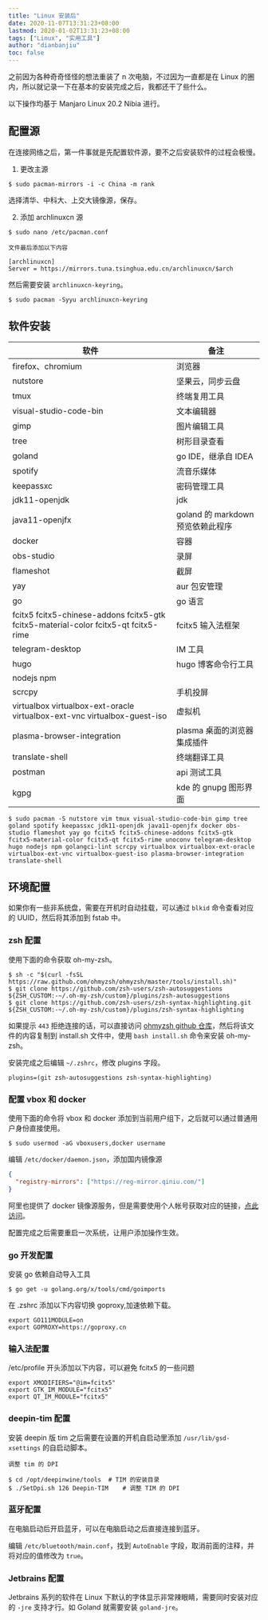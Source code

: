 ```yaml
---
title: "Linux 安装后"
date: 2020-11-07T13:31:23+08:00
lastmod: 2020-01-02T13:31:23+08:00
tags: ["Linux", "实用工具"]
author: "dianbanjiu"
toc: false
---
```


之前因为各种奇奇怪怪的想法重装了 n 次电脑，不过因为一直都是在 Linux 的圈内，所以就记录一下在基本的安装完成之后，我都还干了些什么。

以下操作均基于 Manjaro Linux 20.2 Nibia 进行。

## 配置源

在连接网络之后，第一件事就是先配置软件源，要不之后安装软件的过程会极慢。

1. 更改主源

```shell
$ sudo pacman-mirrors -i -c China -m rank
```

选择清华、中科大、上交大镜像源，保存。

2. 添加 archlinuxcn 源

```shell
$ sudo nano /etc/pacman.conf

文件最后添加以下内容

[archlinuxcn]
Server = https://mirrors.tuna.tsinghua.edu.cn/archlinuxcn/$arch
```

然后需要安装 `archlinuxcn-keyring`。

```shell
$ sudo pacman -Syyu archlinuxcn-keyring
```

## 软件安装

| 软件                                                                                | 备注                              |
| ----------------------------------------------------------------------------------- | --------------------------------- |
| firefox、chromium                                                                   | 浏览器                            |
| nutstore                                                                            | 坚果云，同步云盘                  |
| tmux                                                                                | 终端复用工具                      |
| visual-studio-code-bin                                                              | 文本编辑器                        |
| gimp                                                                                | 图片编辑工具                      |
| tree                                                                                | 树形目录查看                      |
| goland                                                                              | go IDE，继承自 IDEA               |
| spotify                                                                             | 流音乐媒体                        |
| keepassxc                                                                           | 密码管理工具                      |
| jdk11-openjdk                                                                       | jdk                               |
| java11-openjfx                                                                      | goland 的 markdown 预览依赖此程序 |
| docker                                                                              | 容器                              |
| obs-studio                                                                          | 录屏                              |
| flameshot                                                                           | 截屏                              |
| yay                                                                                 | aur 包安管理                      |
| go                                                                                  | go 语言                           |
| fcitx5 fcitx5-chinese-addons fcitx5-gtk fcitx5-material-color fcitx5-qt fcitx5-rime | fcitx5 输入法框架                 |
| telegram-desktop                                                                    | IM 工具                           |
| hugo                                                                                | hugo 博客命令行工具               |
| nodejs npm                                                                          |
| scrcpy                                                                              | 手机投屏                          |
| virtualbox virtualbox-ext-oracle virtualbox-ext-vnc virtualbox-guest-iso            | 虚拟机                            |
| plasma-browser-integration                                                          | plasma 桌面的浏览器集成插件       |
| translate-shell                                                                     | 终端翻译工具                      |
| postman                                                                             | api 测试工具                      |
| kgpg                                                                                | kde 的 gnupg 图形界面             |

```shell
$ sudo pacman -S nutstore vim tmux visual-studio-code-bin gimp tree goland spotify keepassxc jdk11-openjdk java11-openjfx docker obs-studio flameshot yay go fcitx5 fcitx5-chinese-addons fcitx5-gtk fcitx5-material-color fcitx5-qt fcitx5-rime unoconv telegram-desktop hugo nodejs npm golangci-lint scrcpy virtualbox virtualbox-ext-oracle virtualbox-ext-vnc virtualbox-guest-iso plasma-browser-integration translate-shell
```

## 环境配置

如果你有一些非系统盘，需要在开机时自动挂载，可以通过 `blkid` 命令查看对应的 UUID，然后将其添加到 fstab 中。

### zsh 配置

使用下面的命令获取 oh-my-zsh。

```shell
$ sh -c "$(curl -fsSL https://raw.github.com/ohmyzsh/ohmyzsh/master/tools/install.sh)"
$ git clone https://github.com/zsh-users/zsh-autosuggestions ${ZSH_CUSTOM:-~/.oh-my-zsh/custom}/plugins/zsh-autosuggestions
$ git clone https://github.com/zsh-users/zsh-syntax-highlighting.git ${ZSH_CUSTOM:-~/.oh-my-zsh/custom}/plugins/zsh-syntax-highlighting
```

如果提示 `443` 拒绝连接的话，可以直接访问 [ohmyzsh github 仓库](https://github.com/ohmyzsh/ohmyzsh/blob/master/tools/install.sh)，然后将该文件的内容复制到 install.sh 文件中，使用 `bash install.sh` 命令来安装 oh-my-zsh。

安装完成之后编辑 `~/.zshrc`，修改 plugins 字段。

```shell
plugins=(git zsh-autosuggestions zsh-syntax-highlighting)
```

### 配置 vbox 和 docker

使用下面的命令将 vbox 和 docker 添加到当前用户组下，之后就可以通过普通用户身份直接使用。

```
$ sudo usermod -aG vboxusers,docker username
```

编辑 `/etc/docker/daemon.json`，添加国内镜像源

```json
{
  "registry-mirrors": ["https://reg-mirror.qiniu.com/"]
}
```

阿里也提供了 docker 镜像源服务，但是需要使用个人帐号获取对应的链接，[点此访问](https://cr.console.aliyun.com/cn-hangzhou/instances/mirrors)。

配置完成之后需要重启一次系统，让用户添加操作生效。

### go 开发配置

安装 go 依赖自动导入工具

```shell
$ go get -u golang.org/x/tools/cmd/goimports
```

在 .zshrc 添加以下内容切换 goproxy,加速依赖下载。

```shell
export GO111MODULE=on
export GOPROXY=https://goproxy.cn
```

### 输入法配置

/etc/profile 开头添加以下内容，可以避免 fcitx5 的一些问题

```shell
export XMODIFIERS="@im=fcitx5"
export GTK_IM_MODULE="fcitx5"
export QT_IM_MODULE="fcitx5"
```

### deepin-tim 配置

安装 deepin 版 tim 之后需要在设置的开机自启动里添加 `/usr/lib/gsd-xsettings` 的自启动脚本。

```shell
调整 tim 的 DPI

$ cd /opt/deepinwine/tools  # TIM 的安装目录
$ ./SetDpi.sh 126 Deepin-TIM    # 调整 TIM 的 DPI
```

### 蓝牙配置

在电脑启动后开启蓝牙，可以在电脑启动之后直接连接到蓝牙。

编辑 `/etc/bluetooth/main.conf`，找到 `AutoEnable` 字段，取消前面的注释，并将对应的值修改为 `true`。


### Jetbrains 配置
Jetbrains 系列的软件在 Linux 下默认的字体显示非常辣眼睛，需要同时安装对应的 `-jre` 支持才行。如 Goland 就需要安装 `goland-jre`。  